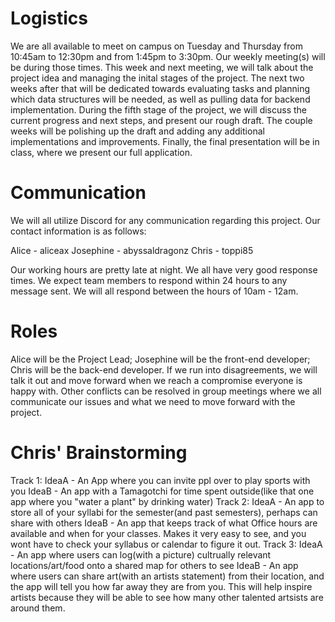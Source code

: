 # Logistics
We are all available to meet on campus on Tuesday and Thursday from 10:45am to 12:30pm and from 1:45pm to 3:30pm. Our weekly meeting(s) will be during those times. 
This week and next meeting, we will talk about the project idea and managing the inital stages of the project. The next two weeks after that will be dedicated towards evaluating tasks and planning which data structures will be needed, as well as pulling data for backend implementation. During the fifth stage of the project, we will discuss the current progress and next steps, and present our rough draft. The couple weeks will be polishing up the draft and adding any additional implementations and improvements. Finally, the final presentation will be in class, where we present our full application. 

# Communication
We will all utilize Discord for any communication regarding this project.
Our contact information is as follows:

Alice - aliceax
Josephine - abyssaldragonz
Chris - toppi85

Our working hours are pretty late at night.
We all have very good response times. We expect team members to respond within 24 hours to any message sent. We will all respond between the hours of 10am - 12am.

# Roles
Alice will be the Project Lead; Josephine will be the front-end developer; Chris will be the back-end developer. 
If we run into disagreements, we will talk it out and move forward when we reach a compromise everyone is happy with. Other conflicts can be resolved in group meetings where we all communicate our issues and what we need to move forward with the project.

# Chris' Brainstorming
Track 1:
    IdeaA - An App where you can invite ppl over to play sports with you
    IdeaB - An app with a Tamagotchi for time spent outside(like that one app where you "water a plant" by drinking water)
Track 2:
    IdeaA - An app to store all of your syllabi for the semester(and past semesters), perhaps can share with others
    IdeaB - An app that keeps track of what Office hours are available and when for your classes. Makes it very easy to see, and you wont have to check your syllabus or calendar to figure it out.
Track 3:
    IdeaA - An app where users can log(with a picture) cultrually relevant locations/art/food onto a shared map for others to see
    IdeaB - An app where users can share art(with an artists statement) from their location, and the app will tell you how far away they are from you. This will help inspire artists because they will be able to see how many other talented artsists are around them.
